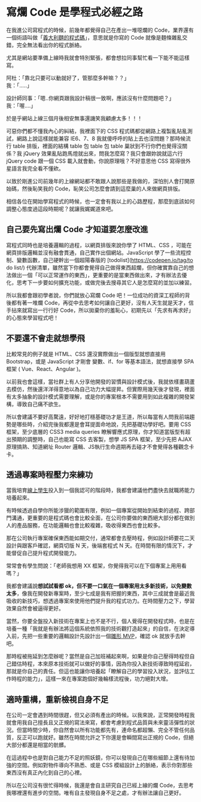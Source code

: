# 寫爛 Code 是學程式必經之路

在我進公司寫程式的時候，前幾年都覺得自己在產出一堆噁爛的 Code，業界還有一個術語叫做「[義大利麵的程式碼](https://goo.gl/gPucdg)」，意思就是你寫的 Code 就像是麵條雜亂交錯，完全無法看出你的程式脈絡。

尤其是網站要準備上線時我就會特別緊張，都會想拉同事幫忙看一下能不能這樣寫。

阿杜：「靠北只要可以動就好了，管那麼多幹嘛？？」  
我：「.....」

設計師同事：「嗯..你網頁跟我設計稿很一致啊，應該沒有什麼問題吧？」  
我：「喔....」

於是乎網站上線三個月後相安無事還譏笑我顧慮太多！！！

可惡你們都不懂我內心的糾結，我裡面下的 CSS 程式碼都從網路上複製亂貼亂測試，網路上說這樣就能兼容 IE6、7、8 我就傻呼呼的貼上去也沒問題？那時候流行 table 排版，裡面的結構 table 包 table 包 table 巢狀到不行你們也覺得沒關係？我 jQuery 效果亂貼跑馬燈就出來，問我怎麼寫？我只會跟妳說就這六行 jQuery code 跟一個 CSS 載入就會動，你說原理哦？不好意思他 CSS 寫得很外星語言我完全看不懂欸。

以致於剛進公司前幾年的上線網站都不敢跟人說那些是我做的，深怕別人會打開原始碼，然後恥笑我的 Code，恥笑公司怎麼會請到這麼巢的人來做網頁排版。

相信各位在開始學寫程式的時候，也一定會有我以上的心路歷程，那麼到底該如何調整心態度過這段時期呢？就讓我娓娓道來吧。

## 自己要先寫出爛 Code 才知道要怎麼改進

寫程式同時也是培養邏輯的過程，以網頁排版來說你學了 HTML、CSS ，可能在網頁排版邏輯並沒有融會貫通，自己實作出個網站。JavaScript 學了一些流程控制、變數函數，自己硬幹出一個超陽春版的 [todolist](https://codepen.io/tag/to do list/) 代辦清單，雖然當下你都會覺得自己做得東西超爛，但你確實靠自己的想法做出一個「可以正常運作的東西」，更重要的是當東西做出來，才有辦法去優化，思考下一步要如何擴充功能，或做完後去搜尋其它人是怎麼寫的並加以練習。

所以我都會跟初學者說，你們就放心寫爛 Code 吧！一位成功的資深工程師的背後都有著一堆爛 Code，再從中去思考如何讓自己更好，沒有人天生就是天才，信手拈來就寫出一行行好 Code，所以拋棄你的羞恥心，初期先以「先求有再求好」的心態來學習程式吧！

## 不要還不會走就想學飛

比較常見的例子就是 HTML、CSS 還沒實際做出一個版型就想直接用 Bootstrap，或是 JavaScript 才剛會 變數、if、for 等基本語法，就想直接學 SPA 框架 \( Vue、React、Angular \)。

以前我也會這樣，當社群上有人分享他開發的習慣與設計模式後，我就依樣畫葫蘆去模仿，然後還洋洋得意地以為自己功力大幅提昇。但實際用幾天後才發現，裡面有太多抽象的設計模式需要理解，或是你的專案根本不需要用到如此複雜的開發架構，導致自己痛不欲生。

所以會建議不要好高騖遠，好好地打穩基礎功才是王道，所以每當有人問我前端趨勢是哪些時，介紹完後我都還是會耳提面命地說，先把基礎功學好吧。要用 CSS 框架，至少底層的 CSS3 media queries 瞭解響應式原理，你才知道當版型有超出預期的調整時，自己也能寫 CSS 去客製，想學 JS SPA 框架，至少先把 AJAX 原理搞熟、知道網址 Router 邏輯、JS執行生命週期再去碰才不會覺得各種觀念卡卡。

## 透過專案時程壓力來練功

當我培育[線上學生](http://www.hexschool.com/tags/interview/)投入到一個我認可的階段時，我都會建議他們盡快去就職將能力培養起來。

有時候透過自學你所能涉獵的範圍有限，例如一個專案從開始到結束的過程、跨部門溝通，更重要的是程式碼也會比較全面，在公司你要做的東西絕大部分都在做別人的產品服務，在功能邏輯也會比較複雜，吸收得東西也會比較多。

那在公司執行專案確保東西能如期交付，通常都會去壓時程，例如設計師要花二天設計與跟客戶確認，網頁切版 N 天，後端套程式 N 天。在時間有限的情況下，才能督促自己提升程式開發能力。

常常會有學生問說：「老師我想用 XX 框架，你覺得我可以在下個專案上用用看嗎？」

我都會建議說**想試試看都 ok，但不要一口氣在一個專案用太多新技術，以免變數太多**，像我在開發新專案時，至少七成是我有把握的東西，其中三成就會是最近我吸收的新技巧，想透過專案來使用他們提升我的程式功力。在時間壓力之下，學習效果自然會被逼得更好。

當然，你要全盤投入新技術在專案上也不是不行，個人覺得在開發程式時，也是在培養一種「我就是有辦法將這個系統依照我的技術觀打造起來」的自信，在決定導入前，先把一些重要的邏輯設計先設計出一個[雛形 MVP](https://goo.gl/qT79vX)，確認 ok 就放手去幹吧。

那時程被拖延到怎麼辦呢？當然是自己加班補起來啊，如果是你自己壓得時程但自己錯估時程，本來原本技術就可以做好的事情，因為你投入新技術導致時程延宕，那就是你自己的責任。但這也能讓你培養起「瞭解自己的學習投入狀況，並評估工作時程的能力」，這樣一來在專案跑個好幾輪樣流程後，功力絕對大增。

## 適時重構，重新檢視自身不足

在公司一定會遇到時間很趕，但又必須有產出的時候。以我來說，正常開發時程我就會用我自己擅長且又正規的寫法來寫，都會考慮到程式品質與未來靈活彈性的狀況。但當時間少時，你自然會以所有功能都先有，連命名都超懶、完全不管任何品質，反正可以跑就好。雖然在時間允許之下你還是會瞬間寫出正規的 Code，但絕大部分都還是相當的骯髒。

在這過程中也是對自己能力不足的照妖鏡，你可以發現自己在哪些細節上還有待加強的空間。例如對物件導向不熟悉、或是 CSS 模組設計上的脈絡，表示你對那些東西沒有真正內化到自己的心裡。

所以在公司沒有很忙得時候，我還是會自主研究自己已經上線的爛 Code，去思考我哪裡還有進步的空間。唯有自主發現自身不足之處，才有辦法讓自己更好。

